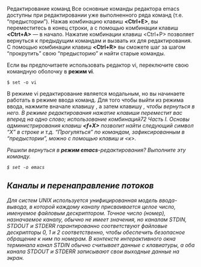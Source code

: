 Редактирование команд
Все основные команды редактора emacs доступны при редактировании уже выполненного ряда команд (т.е. “предыстории”). Нажав комбинацию клавиш **<Ctrl+E>**, вы переместитесь в конец строки, а с помощью комбинации клавиш **<Ctrt+A>** — в начало. Нажатие комбинации клавиш <Ctrl+P> позволяет вернуться к предыдущим командам и вызвать их для редактирования. С помощью комбинации клавиш **<Ctrl+R>** вы сможете шаг за шагом “прокрутить” свою “предысторию” и найти старые команды.

Если вы предпочитаете использовать редактор vi, переключите свою командную
оболочку в **режим vi**.
```
$ set -о vi
```
В режиме vi редактирование является модальным, но вы начинаете работать в режиме ввода команд. Для того чтобы выйти из режима ввода, нажмите вначале клавишу **<Esc>**, а затем клавишу **<i>**, чтобы вернуться в него. В режиме редактирования нажатие клавиши <w> переместит вас вперед на одно слово; использование комбинаций72 Часть I. Основы администрирования клавиш **<f+X>** позволит найти следующий символ “X” в строке и т.д. “Прогуляться” по командам, зафиксированным в “предыстории”, можно с помощью клавиш <Esc> и <к>.

Решили вернуться в **режим emacs**-редактирования? Выполните эту команду.
```
$ set -о emacs
```

## Каналы и перенаправление потоков
Для систем UNIX используется унифицированная модель ввода-вывода, в которой каждому каналу присваивается целое число, именуемое файловым дескриптором. Точное
число (номер), назначаемое каналу, обычно не имеет значения, но каналам STDIN, STDOUT и STDERR гарантированно соответствуют файловые дескрипторы 0, 1 и 2 соответственно, чтобы обеспечить безопасное обращение к ним по номерам. В контексте интерактивного окна терминала канал STDIN обычно считывает данные с клавиатуры, а оба канала STDOUT и STDERR записывают свои выходные данные на экран.

